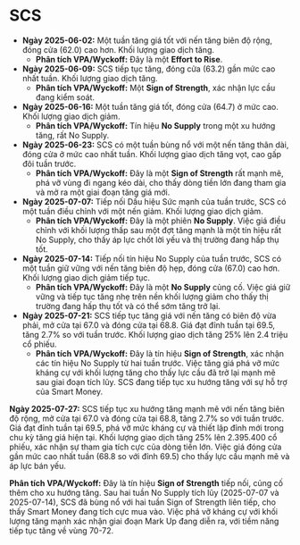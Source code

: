 # SCS

- **Ngày 2025-06-02:** Một tuần tăng giá tốt với nến tăng biên độ rộng, đóng cửa (62.0) cao hơn. Khối lượng giao dịch tăng.
    - **Phân tích VPA/Wyckoff:** Đây là một **Effort to Rise**.
- **Ngày 2025-06-09:** SCS tiếp tục tăng, đóng cửa (63.2) gần mức cao nhất tuần. Khối lượng giao dịch tăng.
    - **Phân tích VPA/Wyckoff:** Một **Sign of Strength**, xác nhận lực cầu đang kiểm soát.
- **Ngày 2025-06-16:** Một tuần tăng giá tốt, đóng cửa (64.7) ở mức cao. Khối lượng giao dịch giảm.
    - **Phân tích VPA/Wyckoff:** Tín hiệu **No Supply** trong một xu hướng tăng, rất No Supply.
- **Ngày 2025-06-23:** SCS có một tuần bùng nổ với một nến tăng thân dài, đóng cửa ở mức cao nhất tuần. Khối lượng giao dịch tăng vọt, cao gấp đôi tuần trước.
    - **Phân tích VPA/Wyckoff:** Đây là một **Sign of Strength** rất mạnh mẽ, phá vỡ vùng đi ngang kéo dài, cho thấy dòng tiền lớn đang tham gia và mở ra một giai đoạn tăng giá mới.
- **Ngày 2025-07-07:** Tiếp nối Dấu hiệu Sức mạnh của tuần trước, SCS có một tuần điều chỉnh với một nến giảm. Khối lượng giao dịch giảm.
    - **Phân tích VPA/Wyckoff:** Đây là một phiên **No Supply**. Việc giá điều chỉnh với khối lượng thấp sau một đợt tăng mạnh là một tín hiệu rất No Supply, cho thấy áp lực chốt lời yếu và thị trường đang hấp thụ tốt.
- **Ngày 2025-07-14:** Tiếp nối tín hiệu No Supply của tuần trước, SCS có một tuần giữ vững với nến tăng biên độ hẹp, đóng cửa (67.0) cao hơn. Khối lượng giao dịch giảm tiếp tục.
    - **Phân tích VPA/Wyckoff:** Đây là một **No Supply** củng cố. Việc giá giữ vững và tiếp tục tăng nhẹ trên nền khối lượng giảm cho thấy thị trường đang hấp thụ tốt và có thể sớm tăng trở lại.
- **Ngày 2025-07-21:** SCS tiếp tục tăng giá với nến tăng có biên độ vừa phải, mở cửa tại 67.0 và đóng cửa tại 68.8. Giá đạt đỉnh tuần tại 69.5, tăng 2.7% so với tuần trước. Khối lượng giao dịch tăng 25% lên 2.4 triệu cổ phiếu.
    - **Phân tích VPA/Wyckoff:** Đây là tín hiệu **Sign of Strength**, xác nhận các tín hiệu No Supply từ hai tuần trước. Việc tăng giá phá vỡ mức kháng cự với khối lượng tăng cho thấy lực cầu đã trở lại mạnh mẽ sau giai đoạn tích lũy. SCS đang tiếp tục xu hướng tăng với sự hỗ trợ của Smart Money.


**Ngày 2025-07-27:** SCS tiếp tục xu hướng tăng mạnh mẽ với nến tăng biên độ rộng, mở cửa tại 67.0 và đóng cửa tại 68.8, tăng 2.7% so với tuần trước. Giá đạt đỉnh tuần tại 69.5, phá vỡ mức kháng cự và thiết lập đỉnh mới trong chu kỳ tăng giá hiện tại. Khối lượng giao dịch tăng 25% lên 2.395.400 cổ phiếu, xác nhận sự tham gia tích cực của dòng tiền lớn. Việc giá đóng cửa gần mức cao nhất tuần (68.8 so với đỉnh 69.5) cho thấy lực cầu mạnh mẽ và áp lực bán yếu.

**Phân tích VPA/Wyckoff:** Đây là tín hiệu **Sign of Strength** tiếp nối, củng cố thêm cho xu hướng tăng. Sau hai tuần No Supply tích lũy (2025-07-07 và 2025-07-14), SCS đã bùng nổ với hai tuần Sign of Strength liên tiếp, cho thấy Smart Money đang tích cực mua vào. Việc phá vỡ kháng cự với khối lượng tăng mạnh xác nhận giai đoạn Mark Up đang diễn ra, với tiềm năng tiếp tục tăng về vùng 70-72.
